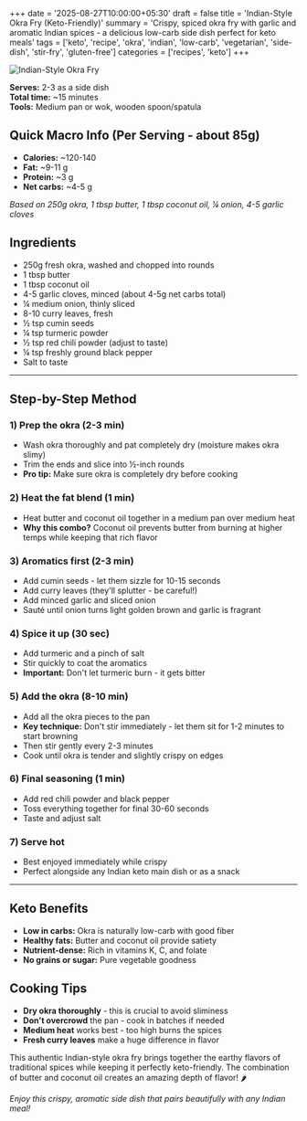 +++
date = '2025-08-27T10:00:00+05:30'
draft = false
title = 'Indian-Style Okra Fry (Keto-Friendly)'
summary = 'Crispy, spiced okra fry with garlic and aromatic Indian spices - a delicious low-carb side dish perfect for keto meals'
tags = ['keto', 'recipe', 'okra', 'indian', 'low-carb', 'vegetarian', 'side-dish', 'stir-fry', 'gluten-free']
categories = ['recipes', 'keto']
+++

![Indian-Style Okra Fry](/images/okra.jpg "Crispy spiced okra fry - perfectly golden and aromatic!")

**Serves:** 2-3 as a side dish  
**Total time:** ~15 minutes  
**Tools:** Medium pan or wok, wooden spoon/spatula

## Quick Macro Info (Per Serving - about 85g)

- **Calories:** ~120-140
- **Fat:** ~9-11 g
- **Protein:** ~3 g  
- **Net carbs:** ~4-5 g

*Based on 250g okra, 1 tbsp butter, 1 tbsp coconut oil, ¼ onion, 4-5 garlic cloves*

## Ingredients

- 250g fresh okra, washed and chopped into rounds
- 1 tbsp butter
- 1 tbsp coconut oil
- 4-5 garlic cloves, minced (about 4-5g net carbs total)
- ¼ medium onion, thinly sliced
- 8-10 curry leaves, fresh
- ½ tsp cumin seeds
- ¼ tsp turmeric powder
- ½ tsp red chili powder (adjust to taste)
- ¼ tsp freshly ground black pepper
- Salt to taste

---

## Step-by-Step Method

### 1) Prep the okra (2-3 min)
- Wash okra thoroughly and pat completely dry (moisture makes okra slimy)
- Trim the ends and slice into ½-inch rounds
- **Pro tip:** Make sure okra is completely dry before cooking

### 2) Heat the fat blend (1 min)
- Heat butter and coconut oil together in a medium pan over medium heat
- **Why this combo?** Coconut oil prevents butter from burning at higher temps while keeping that rich flavor

### 3) Aromatics first (2-3 min)
- Add cumin seeds - let them sizzle for 10-15 seconds
- Add curry leaves (they'll splutter - be careful!)
- Add minced garlic and sliced onion
- Sauté until onion turns light golden brown and garlic is fragrant

### 4) Spice it up (30 sec)
- Add turmeric and a pinch of salt
- Stir quickly to coat the aromatics
- **Important:** Don't let turmeric burn - it gets bitter

### 5) Add the okra (8-10 min)
- Add all the okra pieces to the pan
- **Key technique:** Don't stir immediately - let them sit for 1-2 minutes to start browning
- Then stir gently every 2-3 minutes
- Cook until okra is tender and slightly crispy on edges

### 6) Final seasoning (1 min)
- Add red chili powder and black pepper
- Toss everything together for final 30-60 seconds
- Taste and adjust salt

### 7) Serve hot
- Best enjoyed immediately while crispy
- Perfect alongside any Indian keto main dish or as a snack

---

## Keto Benefits

- **Low in carbs:** Okra is naturally low-carb with good fiber
- **Healthy fats:** Butter and coconut oil provide satiety
- **Nutrient-dense:** Rich in vitamins K, C, and folate
- **No grains or sugar:** Pure vegetable goodness

## Cooking Tips

- **Dry okra thoroughly** - this is crucial to avoid sliminess
- **Don't overcrowd** the pan - cook in batches if needed
- **Medium heat** works best - too high burns the spices
- **Fresh curry leaves** make a huge difference in flavor

This authentic Indian-style okra fry brings together the earthy flavors of traditional spices while keeping it perfectly keto-friendly. The combination of butter and coconut oil creates an amazing depth of flavor! 🌶️

*Enjoy this crispy, aromatic side dish that pairs beautifully with any Indian meal!*